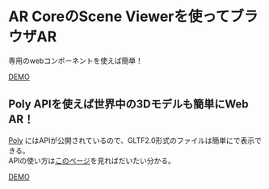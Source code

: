 # AR CoreのScene Viewerを使ってブラウザAR

専用のwebコンポーネント<model-viewer>を使えば簡単！  

[DEMO](https://mattune.github.io/scene_viewer_test/#/)  

## Poly APIを使えば世界中の3Dモデルも簡単にWeb AR！
[Poly](https://poly.google.com/) にはAPIが公開されているので、GLTF2.0形式のファイルは簡単に<model-viewer>で表示できる。  
APIの使い方は[このページ](https://developers.google.com/poly/develop/web)を見ればだいたい分かる。
  
[DEMO](https://mattune.github.io/scene_viewer_test/#/poly)  